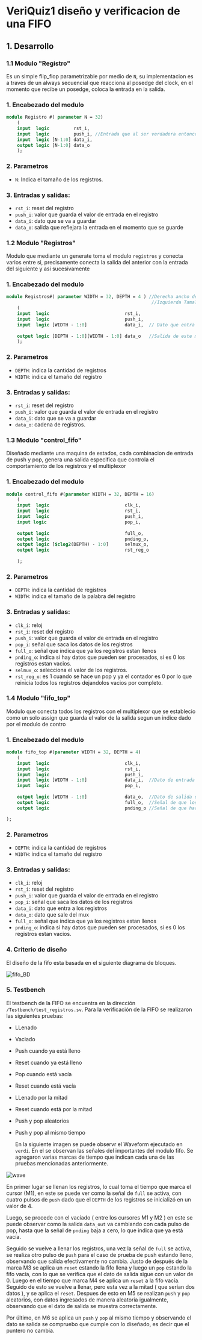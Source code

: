 # VeriQuiz1 diseño y verificacion de una FIFO

## 1. Desarrollo

### 1.1 Modulo "Registro"

Es un simple flip_flop parametrizable por medio de `N`, su implementacion es a traves de un always secuencial que reacciona al posedge del clock, en el momento que recibe un posedge, coloca la entrada en la salida.

### 1. Encabezado del modulo

```SystemVerilog
module Registro #( parameter N = 32)
    (
    input  logic         rst_i, 
    input  logic         push_i, //Entrada que al ser verdadera entoncer manda el valor a la salida
    input  logic [N-1:0] data_i,
    output logic [N-1:0] data_o
    );
```

### 2. Parametros
- `N`: Indica el tamaño de los registros.

### 3. Entradas y salidas:

- `rst_i`: reset del registro
- `push_i`: valor que guarda el valor de entrada en el registro
- `data_i`: dato que se va a guardar
- `data_o`: salida que reflejara la entrada en el momento que se guarde


### 1.2 Modulo "Registros"

Modulo que mediante un generate toma el modulo `registros` y conecta varios entre si, precisamente conecta la salida del anterior con la entrada del siguiente y asi sucesivamente

### 1. Encabezado del modulo

```SystemVerilog
module Registros#( parameter WIDTH = 32, DEPTH = 4 ) //Derecha ancho del vector
                                                      //Izquierda Tama?o de los registros 
    (
    input  logic                            rst_i,
    input  logic                            push_i,
    input  logic [WIDTH - 1:0]              data_i,  // Dato que entra al primer flip flop  
      
    output logic [DEPTH - 1:0][WIDTH - 1:0] data_o   //Salida de este modulo.
    );
```

### 2. Parametros
- `DEPTH`: indica la cantidad de registros
- `WIDTH`: indica el tamaño del registro

### 3. Entradas y salidas:

- `rst_i`: reset del registro
- `push_i`: valor que guarda el valor de entrada en el registro
- `data_i`: dato que se va a guardar
- `data_o`: cadena de registros.

### 1.3 Modulo "control_fifo"

Diseñado mediante una maquina de estados, cada combinacion de entrada de push y pop, genera una salida especifica que controla el comportamiento de los registros y el multiplexor

### 1. Encabezado del modulo

```SystemVerilog
module control_fifo #(parameter WIDTH = 32, DEPTH = 16)
    (
    input  logic                            clk_i,
    input  logic                            rst_i,
    input  logic                            push_i,
    input logic                             pop_i,
    
    output logic                            full_o,
    output logic                            pnding_o,
    output logic [$clog2(DEPTH) - 1:0]      selmux_o,
    output logic                            rst_reg_o
    
    );
```

### 2. Parametros
- `DEPTH`: indica la cantidad de registros
- `WIDTH`: indica el tamaño de la palabra del registro

### 3. Entradas y salidas:

- `clk_i`: reloj
- `rst_i`: reset del registro
- `push_i`: valor que guarda el valor de entrada en el registro
- `pop_i`: señal que saca los datos de los registros
- `full_o`: señal que indica que ya los registros estan llenos
- `pnding_o`: indica si hay datos que pueden ser procesados, si es 0 los registros estan vacios.
- `selmux_o`: selecciona el valor de los registros.
- `rst_reg_o`: es 1 cuando se hace un pop y ya el contador es 0 por lo que reinicia todos los registros dejandolos vacios por completo.


### 1.4 Modulo "fifo_top"

Modulo que conecta todos los registros con el multiplexor que se establecio como un solo assign que guarda el valor de la salida segun un indice dado por el modulo de contro

### 1. Encabezado del modulo

```SystemVerilog
module fifo_top #(parameter WIDTH = 32, DEPTH = 4)
    (
    input  logic                            clk_i,  
    input  logic                            rst_i,  
    input  logic                            push_i, 
    input  logic [WIDTH - 1:0]              data_i,  //Dato de entrada que se le hara push
    input  logic                            pop_i,
    
    output logic [WIDTH - 1:0]              data_o,  //Dato de salida despues de hacer pop
    output logic                            full_o,  //Señal de que los registros ya estan llenos 
    output logic                            pnding_o //Señal de que hace falta agregar datos

);
```

### 2. Parametros
- `DEPTH`: indica la cantidad de registros
- `WIDTH`: indica el tamaño del registro

### 3. Entradas y salidas:

- `clk_i`: reloj
- `rst_i`: reset del registro
- `push_i`: valor que guarda el valor de entrada en el registro
- `pop_i`: señal que saca los datos de los registros
- `data_i`: dato que entra a los registros
- `data_o`: dato que sale del mux
- `full_o`: señal que indica que ya los registros estan llenos
- `pnding_o`: indica si hay datos que pueden ser procesados, si es 0 los registros estan vacios.

### 4. Criterio de diseño
El diseño de la fifo esta basada en el siguiente diagrama de bloques.

![fifo_BD](https://github.com/Jeremy185/VeriQuiz1/blob/15b142f0191c177260a61b8839d578aafa6e2aef/Imagenes/block_diagram.png)

### 5. Testbench

El testbench de la FIFO se encuentra en la dirección `/Testbench/test_registros.sv`. Para la verificación de la FIFO se realizaron las siguientes pruebas:

- LLenado
- Vaciado
- Push cuando ya está lleno
- Reset cuando ya está lleno
- Pop cuando está vacía
- Reset cuando está vacía
- LLenado por la mitad
- Reset cuando está por la mitad
- Push y pop aleatorios
- Push y pop al mismo tiempo

  En la siguiente imagen se puede observr el Waveform ejecutado en  `verdi`. En el se observan las señales del importantes del modulo fifo. Se agregaron varias marcas de tiempo que indican cada una de las pruebas mencionadas anteriormente.

![wave](Imagenes/waveform.png)

  En primer lugar se llenan los registros, lo cual toma el tiempo que marca el cursor (M1), en este se puede ver como la señal de `full` se activa, con cuatro pulsos de `push` dado que el `DEPTH` de los registros se inicializó en un valor de 4.

  Luego, se procede con el vaciado ( entre los cursores M1 y M2 ) en este se puede observar como la salida `data_out` va cambiando con cada pulso de pop, hasta que la señal de `pnding` baja a cero, lo que indica que ya está vacía.

  Seguido se vuelve a llenar los registros, una vez la señal de `full` se activa, se realiza otro pulso de `push` para el caso de prueba de push estando lleno, observando que salida efectivamente no cambia. Justo de después de la marca M3 se aplica un `reset` estando la fifo llena y luego un `pop` estando la fifo vacía, con lo que se verifica que el dato de salida sigue con un valor de 0. Luego en el tiempo que marca M4 se aplica un `reset` a la fifo vacía. Seguido de esto se vuelve a llenar, pero esta vez a la mitad ( que serían dos datos ), y se aplica el `reset`. Despues de esto en M5 se realizan `push` y `pop` aleatorios, con datos ingresados de manera aleatoria igualmente, observando que el dato de salida se muestra correctamente.

  Por último, en M6 se aplica un `push` y `pop` al mismo tiempo y observando el dato se salida se compruebo que cumple con lo diseñado, es decir que el puntero no cambia.

  

  
  







